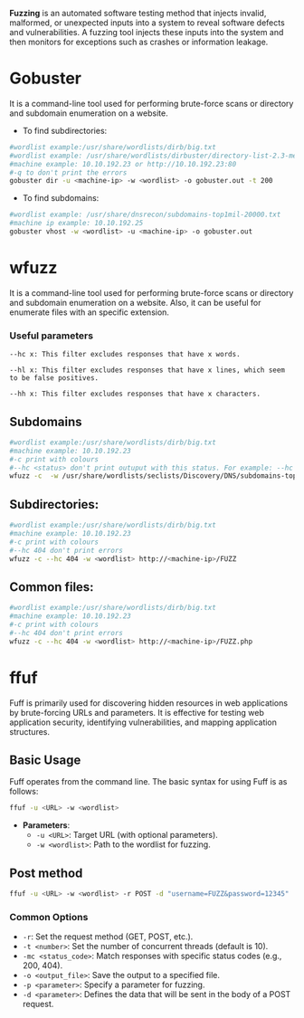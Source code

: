 **Fuzzing** is an automated software testing method that injects invalid, malformed, or unexpected inputs into a system to reveal software defects and vulnerabilities. A fuzzing tool injects these inputs into the system and then monitors for exceptions such as crashes or information leakage.
# Gobuster
It is a command-line tool used for performing brute-force scans or directory and subdomain enumeration on a website.
- To find subdirectories:
````bash
#wordlist example:/usr/share/wordlists/dirb/big.txt
#wordlist example: /usr/share/wordlists/dirbuster/directory-list-2.3-medium.txt
#machine example: 10.10.192.23 or http://10.10.192.23:80
#-q to don't print the errors
gobuster dir -u <machine-ip> -w <wordlist> -o gobuster.out -t 200
````

- To find subdomains:
```bash
#wordlist example: /usr/share/dnsrecon/subdomains-top1mil-20000.txt
#machine ip example: 10.10.192.25
gobuster vhost -w <wordlist> -u <machine-ip> -o gobuster.out
````

# wfuzz
It is a command-line tool used for performing brute-force scans or directory and subdomain enumeration on a website. Also, it can be useful for enumerate files with an specific extension.
### Useful parameters
`--hc x: This filter excludes responses that have x words.`

`--hl x: This filter excludes responses that have x lines, which seem to be false positives.`

`--hh x: This filter excludes responses that have x characters.`

## Subdomains
```bash
#wordlist example:/usr/share/wordlists/dirb/big.txt
#machine example: 10.10.192.23
#-c print with colours
#--hc <status> don't print outuput with this status. For example: --hc 404
wfuzz -c  -w /usr/share/wordlists/seclists/Discovery/DNS/subdomains-top1million-20000.txt  -u http://<machine-ip> -H "Host: FUZZ.<machine-ip>" -t 10
```


## Subdirectories:
```bash
#wordlist example:/usr/share/wordlists/dirb/big.txt
#machine example: 10.10.192.23
#-c print with colours
#--hc 404 don't print errors
wfuzz -c --hc 404 -w <wordlist> http://<machine-ip>/FUZZ
```

## Common files:
```bash
#wordlist example:/usr/share/wordlists/dirb/big.txt
#machine example: 10.10.192.23
#-c print with colours
#--hc 404 don't print errors
wfuzz -c --hc 404 -w <wordlist> http://<machine-ip>/FUZZ.php
```

# ffuf
Fuff is primarily used for discovering hidden resources in web applications by brute-forcing URLs and parameters. It is effective for testing web application security, identifying vulnerabilities, and mapping application structures.

## Basic Usage

Fuff operates from the command line. The basic syntax for using Fuff is as follows:
```bash
ffuf -u <URL> -w <wordlist>
```
- **Parameters**:
    - `-u <URL>`: Target URL (with optional parameters).
    - `-w <wordlist>`: Path to the wordlist for fuzzing.

## Post method

```bash
ffuf -u <URL> -w <wordlist> -r POST -d "username=FUZZ&password=12345"
```

### Common Options

- `-r`: Set the request method (GET, POST, etc.).
- `-t <number>`: Set the number of concurrent threads (default is 10).
- `-mc <status_code>`: Match responses with specific status codes (e.g., 200, 404).
- `-o <output_file>`: Save the output to a specified file.
- `-p <parameter>`: Specify a parameter for fuzzing.
- `-d <parameter>`: Defines the data that will be sent in the body of a POST request.